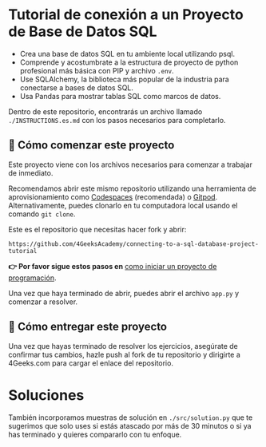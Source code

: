 <!-- hide -->
# Tutorial de conexión a un Proyecto de Base de Datos SQL  
<!-- endhide -->

- Crea una base de datos SQL en tu ambiente local utilizando psql.
- Comprende y acostumbrate a la estructura de proyecto de python profesional más básica con PIP y archivo `.env`.
- Use SQLAlchemy, la biblioteca más popular de la industria para conectarse a bases de datos SQL.
- Usa Pandas para mostrar tablas SQL como marcos de datos.

Dentro de este repositorio, encontrarás un archivo llamado `./INSTRUCTIONS.es.md` con los pasos necesarios para completarlo.

## 🌱 Cómo comenzar este proyecto

Este proyecto viene con los archivos necesarios para comenzar a trabajar de inmediato.

Recomendamos abrir este mismo repositorio utilizando una herramienta de aprovisionamiento como [Codespaces](https://4geeks.com/lesson/what-is-github-codespaces) (recomendada) o [Gitpod](https://4geeks.com/lesson/how-to-use-gitpod). Alternativamente, puedes clonarlo en tu computadora local usando el comando `git clone`.

Este es el repositorio que necesitas hacer fork y abrir:

```
https://github.com/4GeeksAcademy/connecting-to-a-sql-database-project-tutorial
```

**👉 Por favor sigue estos pasos en** [como iniciar un proyecto de programación](https://4geeks.com/lesson/how-to-start-a-project).

Una vez que haya terminado de abrir, puedes abrir el archivo `app.py` y comenzar a resolver.

## 🚛 Cómo entregar este proyecto

Una vez que hayas terminado de resolver los ejercicios, asegúrate de confirmar tus cambios, hazle push al fork de tu repositorio y dirigirte a 4Geeks.com para cargar el enlace del repositorio.

# Soluciones

También incorporamos muestras de solución en `./src/solution.py` que te sugerimos que solo uses si estás atascado por más de 30 minutos o si ya has terminado y quieres compararlo con tu enfoque. 

